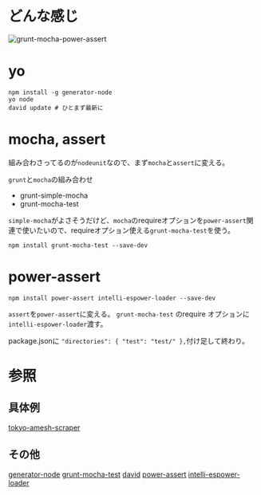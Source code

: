# どんな感じ

![grunt-mocha-power-assert](https://gist.githubusercontent.com/sanemat/d5300f37edb2093ccec1/raw/99152d5044df5aa3f16169557bedfd0c2d0faa33/grunt-mocha-power-assert2.gif)

# yo
```
npm install -g generator-node
yo node
david update # ひとまず最新に
```

# mocha, assert

組み合わさってるのが`nodeunit`なので、まず`mocha`と`assert`に変える。

`grunt`と`mocha`の組み合わせ
- grunt-simple-mocha
- grunt-mocha-test

`simple-mocha`がよさそうだけど、`mocha`のrequireオプションを`power-assert`関連で使いたいので、requireオプション使える`grunt-mocha-test`を使う。

```
npm install grunt-mocha-test --save-dev
```

# power-assert
```
npm install power-assert intelli-espower-loader --save-dev
```

`assert`を`power-assert`に変える。
`grunt-mocha-test` のrequire オプションに`intelli-espower-loader`渡す。

package.jsonに `"directories": { "test": "test/" },`付け足して終わり。

# 参照
## 具体例
[tokyo-amesh-scraper](https://github.com/sanemat/tokyo-amesh-scraper)
## その他
[generator-node](https://github.com/yeoman/generator-node)
[grunt-mocha-test](https://github.com/pghalliday/grunt-mocha-test)
[david](https://github.com/alanshaw/david)
[power-assert](https://github.com/twada/power-assert)
[intelli-espower-loader](https://github.com/azu/intelli-espower-loader)
